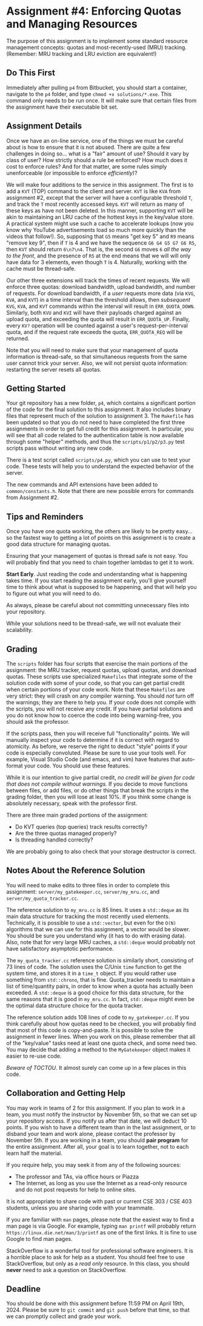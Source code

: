 # Assignment #4: Enforcing Quotas and Managing Resources

The purpose of this assignment is to implement some standard resource management
concepts: quotas and most-recently-used (MRU) tracking.  (Remember: MRU tracking
and LRU eviction are equivalent!)

## Do This First

Immediately after pulling `p4` from Bitbucket, you should start a container,
navigate to the `p4` folder, and type `chmod +x solutions/*.exe`.  This command
only needs to be run once.  It will make sure that certain files from the
assignment have their executable bit set.

## Assignment Details

Once we have an on-line service, one of the things we must be careful about is
how to ensure that it is not abused.  There are quite a few challenges in doing
so... what is a "fair" amount of use?  Should it vary by class of user?  How
strictly should a rule be enforced?  How much does it cost to enforce rules? And
for that matter, are some rules simply unenforceable (or impossible to enforce
*efficiently*)?

We will make four additions to the service in this assignment.  The first is to
add a `KVT` (TOP) command to the client and server.  `KVT` is like `KVA` from
assignment #2, except that the server will have a configurable threshold `T`,
and track the `T` most recently accessed keys.  `KVT` will return as many of
these keys as have not been deleted.  In this manner, supporting `KVT` will be
akin to maintaining an LRU cache of the hottest keys in the key/value store.  A
practical system might use such a cache to accelerate lookups (now you know why
YouTube advertisements load so much more quickly than the videos that follow!).
So, supposing that `G5` means "get key 5" and `R9` means "remove key 9", then if
`T` is 4 and we have the sequence `G6 G4 G5 G7 G6 R5`, then `KVT` should return
`6\n7\n4`.  That is, the second `G6` moves `6` *all the way to the front*, and
the presence of `R5` at the end means that we will will only have data for 3
elements, even though `T` is 4.  Naturally, working with the cache must be
thread-safe.

Our other three extensions will track the times of recent requests.  We will
enforce three quotas: download bandwidth, upload bandwidth, and number of
requests.  For download bandwidth, if a *user* requests more data (via `KVG`,
`KVA`, and `KVT`) in a time interval than the threshold allows, then
*subsequent* `KVG`, `KVA`, and `KVT` commands within the interval will result in
`ERR_QUOTA_DOWN`.  Similarly, both `KVU` and `KVI` will have their payloads
charged against an upload quota, and exceeding the quota will result in
`ERR_QUOTA_UP`.  Finally, every `KV?` operation will be counted against a user's
request-per-interval quota, and if the request rate exceeds the quota,
`ERR_QUOTA_REQ` will be returned.

Note that you will need to make sure that your management of quota information
is thread-safe, so that simultaneous requests from the same user cannot trick
your server.  Also, we will not persist quota information: restarting the server
resets all quotas.

## Getting Started

Your git repository has a new folder, `p4`, which contains a significant portion
of the code for the final solution to this assignment.  It also includes binary
files that represent much of the solution to assignment 3.  The `Makefile` has
been updated so that you do not need to have completed the first three
assignments in order to get full credit for this assignment.  In particular, you
will see that all code related to the authentication table is now available
through some "helper" methods, and thus the `scripts/p1/p2/p3.py` test scripts
pass without writing any new code.

There is a test script called `scripts/p4.py`, which you can use to test your
code.  These tests will help you to understand the expected behavior of the
server.

The new commands and API extensions have been added to `common/constants.h`.
Note that there are new possible errors for commands from Assignment #2.

## Tips and Reminders

Once you have one quota working, the others are likely to be pretty easy... so
the fastest way to getting a lot of points on this assignment is to create a
good data structure for managing quotas.

Ensuring that your management of quotas is thread safe is not easy.  You will
probably find that you need to chain together lambdas to get it to work.

**Start Early**.  Just reading the code and understanding what is happening
takes time.  If you start reading the assignment early, you'll give yourself
time to think about what is supposed to be happening, and that will help you to
figure out what you will need to do.

As always, please be careful about not committing unnecessary files into your
repository.

While your solutions need to be thread-safe, we will not evaluate their
scalability.

## Grading

The `scripts` folder has four scripts that exercise the main portions of the
assignment: the MRU tracker, request quotas, upload quotas, and download quotas.
These scripts use specialized `Makefiles` that integrate some of the solution
code with some of your code, so that you can get partial credit when certain
portions of your code work.  Note that these `Makefiles` are very strict: they
will crash on any compiler warning.  You should *not* turn off the warnings;
they are there to help you.  If your code does not compile with the scripts, you
will not receive any credit.  If you have partial solutions and you do not know
how to coerce the code into being warning-free, you should ask the professor.

If the scripts pass, then you will receive full "functionality" points.  We
will manually inspect your code to determine if it is correct with regard to
atomicity.  As before, we reserve the right to deduct "style" points if your
code is especially convoluted.  Please be sure to use your tools well.  For
example, Visual Studio Code (and emacs, and vim) have features that auto-format
your code.  You should use these features.

While it is our intention to give partial credit, *no credit will be given for
code that does not compile without warnings.*  If you decide to move functions
between files, or add files, or do other things that break the scripts in the
grading folder, then you will lose at least 10%. If you think some change is
absolutely necessary, speak with the professor first.

There are three main graded portions of the assignment:

* Do KVT queries (top queries) track results correctly?
* Are the three quotas managed properly?
* Is threading handled correctly?

We are probably going to also check that your storage destructor is correct.

## Notes About the Reference Solution

You will need to make edits to three files in order to complete this assignment:
`server/my_gatekeeper.cc`, `server/my_mru.cc`, and `server/my_quota_tracker.cc`.

The reference solution to `my_mru.cc` is 85 lines.  It uses a `std::deque` as
its main data structure for tracking the most recently used elements.
Technically, it is possible to use a `std::vector`, but even for the `O(N)`
algorithms that we can use for this assignment, a vector would be slower.  You
should be sure you understand why (it has to do with erasing data).  Also, note
that for very large MRU caches, a `std::deque` would probably not have
satisfactory asymptotic performance.

The `my_quota_tracker.cc` reference solution is similarly short, consisting of
73 lines of code.  The solution uses the C/Unix `time` function to get the
system time, and stores it in a `time_t` object.  If you would rather use
something from `std::chrono`, that is fine.  Quota_tracker needs to maintain a
list of time/quantity pairs, in order to know when a quota has actually been
exceeded. A `std::deque` is a good choice for this data structure, for the same
reasons that it is good in `my_mru.cc`.  In fact, `std::deque` might even be the
optimal data structure choice for the quota tracker.

The reference solution adds 108 lines of code to `my_gatekeeper.cc`.  If you
think carefully about how quotas need to be checked, you will probably find that
most of this code is copy-and-paste.  It is possible to solve the assignment in
fewer lines.  When you work on this, please remember that all of the "key/value"
tasks need at least one quota check, and some need two.  You may decide that
adding a method to the `MyGatekeeper` object makes it easier to re-use code.

*Beware of TOCTOU*.  It almost surely can come up in a few places in this code.

## Collaboration and Getting Help

You may work in teams of 2 for this assignment.  If you plan to work in a team,
you must notify the instructor by November 5th, so that we can set up your
repository access.  If you notify us after that date, we will deduct 10 points.
If you wish to have a different team than in the last assignment, or to disband
your team and work alone, please contact the professor by November 5th. If you
are working in a team, you should **pair program** for the entire assignment.
After all, your goal is to learn together, not to each learn half the material.

If you require help, you may seek it from any of the following sources:

* The professor and TAs, via office hours or Piazza
* The Internet, as long as you use the Internet as a read-only resource and do
  not post requests for help to online sites.

It is not appropriate to share code with past or current CSE 303 / CSE 403
students, unless you are sharing code with your teammate.

If you are familiar with `man` pages, please note that the easiest way to find a
man page is via Google.  For example, typing `man printf` will probably return
`https://linux.die.net/man/3/printf` as one of the first links.  It is fine to
use Google to find man pages.

StackOverflow is a wonderful tool for professional software engineers.  It is a
horrible place to ask for help as a student.  You should feel free to use
StackOverflow, but only as a *read only* resource.  In this class, you should
**never** need to ask a question on StackOverflow.

## Deadline

You should be done with this assignment before 11:59 PM on April 19th, 2024.
Please be sure to `git commit` and `git push` before that time, so that we can
promptly collect and grade your work.